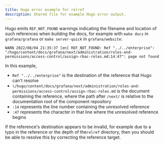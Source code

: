 ```yaml
---
title: Hugo error example for relref
description: Shared file for example Hugo error output.
---
```


[//]: # "This file documents an example Hugo error output for relref and links."
[//]: # "This shared file is included in these locations:"
[//]: # "/writers-toolkit/review/run-a-local-webserver"
[//]: # "/writers-toolkit/write/references/index.md"
[//]: # "/tempo/docs/sources/tempo/traceql/query_editor.md"
[//]: #
[//]: # "If you make changes to this file, verify that the meaning and content are not changed in any place where the file is included."
[//]: # "Any links should be fully qualified and not relative: /docs/grafana/ instead of ../grafana/."

Hugo emits `REF_NOT_FOUND` warnings indicating the filename and location of such references when building the docs, for example with `make docs` in `grafana/grafana` or `make server-quick` in `grafana/website`:

```
WARN 2022/08/04 21:35:37 [en] REF_NOT_FOUND: Ref "../../enterprise": "/hugo/content/docs/grafana/next/administration/roles-and-permissions/access-control/assign-rbac-roles.md:14:47": page not found
```

In this example,

- `Ref "../../enterprise"` is the destination of the reference that Hugo can't resolve
- `\/hugo/content/docs/grafana/next/administration/roles-and-permissions/access-control/assign-rbac-roles.md` is the document containing the reference, where the path after `/next/` is relative to the documentation root of the component repository
- `:14` represents the line number containing the unresolved reference
- `:47` represents the character in that line where the unresolved reference begins

If the reference's destination appears to be invalid, for example due to a typo in the reference or the depth of the`relref` directory, then you should be able to resolve this by correcting the reference target.
